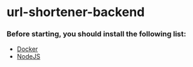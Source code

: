 # url-shortener-backend

### Before starting, you should install the following list:

+ [Docker](https://docs.docker.com/desktop/install/mac-install/)
+ [NodeJS](https://nodejs.org/en/download)

